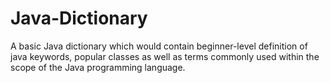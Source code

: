 # Java-Dictionary
A basic Java dictionary which would contain beginner-level definition of java keywords, popular classes as well as terms commonly used within the scope of the Java programming language.
